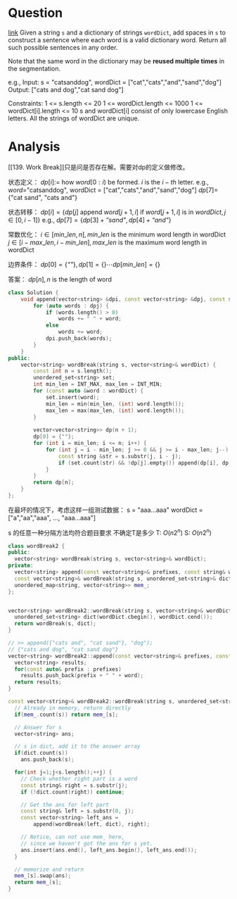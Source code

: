 # Question
[link](https://leetcode-cn.com/problems/word-break-ii/)
Given a string `s` and a dictionary of strings `wordDict`, add spaces in `s` to construct a sentence where each word is a valid dictionary word. Return all such possible sentences in any order.

Note that the same word in the dictionary may be **reused multiple times** in the segmentation.

e.g.,
Input: s = "catsanddog", wordDict = ["cat","cats","and","sand","dog"]
Output: ["cats and dog","cat sand dog"]

Constraints:
1 <= s.length <= 20
1 <= wordDict.length <= 1000
1 <= wordDict[i].length <= 10
s and wordDict[i] consist of only lowercase English letters.
All the strings of wordDict are unique.

# Analysis

[[139. Work Break]]只是问是否存在解。需要对dp的定义做修改。

状态定义：
$dp[i]:=$ how $word[0:i)$ be formed. $i$ is the $i-th$ letter.
e.g., $word=$"catsanddog", wordDict = ["cat","cats","and","sand","dog"]
$dp[7]=${"cat sand", "cats and"}

状态转移：
$dp[i]=\{dp[j]$ append $word[j+1,i]$ if  $word[j+1,i]$ is in $wordDict,j\in[0,i-1]\}$
e.g.,  $dp[7]=\{dp[3]+\textit{``sand"},dp[4]+\textit{``and"}\}$

常数优化：
$i\in[min\_len, n],min\_len$ is the minimum word length in wordDict
$j\in[i - max\_len, i-min\_len], max\_len$ is the maximum word length in wordDict

边界条件：
$dp[0]=\{\textit{``"}\}, dp[1]=\{\}\cdots dp[min\_len]=\{\}$

答案：
$dp[n],n$ is the length of word

```cpp
class Solution {
    void append(vector<string> &dpi, const vector<string> &dpj, const string &word) {
        for (auto words : dpj) {
            if (words.length() > 0)
                words += " " + word;
            else 
                words += word;
            dpi.push_back(words);
        }
    }
public:
    vector<string> wordBreak(string s, vector<string>& wordDict) {
        const int n = s.length();
        unordered_set<string> set;
        int min_len = INT_MAX, max_len = INT_MIN;
        for (const auto &word : wordDict) {
            set.insert(word);
            min_len = min(min_len, (int) word.length());
            max_len = max(max_len, (int) word.length());
        }
            
        vector<vector<string>> dp(n + 1);
        dp[0] = {""};
        for (int i = min_len; i <= n; i++) {
            for (int j = i - min_len; j >= 0 && j >= i - max_len; j--) {
                const string &str = s.substr(j, i - j);
                if (set.count(str) && !dp[j].empty()) append(dp[i], dp[j], str);
            }
        }
        return dp[n];
    }
};
```

在最坏的情况下，考虑这样一组测试数据：
s = "aaa...aaa"
wordDict = ["a","aa","aaa", ..., "aaa...aaa"]

s 的任意一种分隔方法均符合题目要求
不确定T是多少
T: $O(n2^n)$
S: $O(n2^n)$

```cpp
class wordBreak2 {
public:
  vector<string> wordBreak(string s, vector<string>& wordDict);
private:
  vector<string> append(const vector<string>& prefixes, const string& word);
  const vector<string>& wordBreak(string s, unordered_set<string>& dict);
  unordered_map<string, vector<string>> mem_;
};


vector<string> wordBreak2::wordBreak(string s, vector<string>& wordDict) {
  unordered_set<string> dict(wordDict.cbegin(), wordDict.cend());
  return wordBreak(s, dict);
}

// >> append({"cats and", "cat sand"}, "dog");
// {"cats and dog", "cat sand dog"}
vector<string> wordBreak2::append(const vector<string>& prefixes, const string& word) {
  vector<string> results;
  for(const auto& prefix : prefixes)
    results.push_back(prefix + " " + word);
  return results;
}

const vector<string>& wordBreak2::wordBreak(string s, unordered_set<string>& dict) {
  // Already in memory, return directly
  if(mem_.count(s)) return mem_[s];

  // Answer for s
  vector<string> ans;

  // s in dict, add it to the answer array
  if(dict.count(s))
    ans.push_back(s);

  for(int j=1;j<s.length();++j) {
    // Check whether right part is a word
    const string& right = s.substr(j);
    if (!dict.count(right)) continue;

    // Get the ans for left part
    const string& left = s.substr(0, j);
    const vector<string> left_ans =
        append(wordBreak(left, dict), right);

    // Notice, can not use mem_ here,
    // since we haven't got the ans for s yet.
    ans.insert(ans.end(), left_ans.begin(), left_ans.end());
  }

  // memorize and return
  mem_[s].swap(ans);
  return mem_[s];
}

```